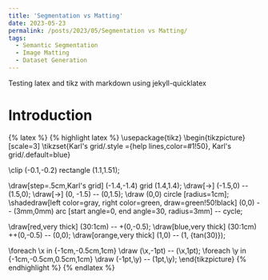 ```yaml
---
title: 'Segmentation vs Matting'
date: 2023-05-23
permalink: /posts/2023/05/Segmentation vs Matting/
tags:
  - Semantic Segmentation
  - Image Matting
  - Dataset Generation
---
```


Testing latex and tikz with markdown using jekyll-quicklatex

Introduction
======

{% latex %}
{% highlight latex %}
\usepackage{tikz}
\begin{tikzpicture}[scale=3]
  \tikzset{Karl's grid/.style ={help lines,color=#1!50},
    Karl's grid/.default=blue}

  \clip (-0.1,-0.2) rectangle (1.1,1.51);

  \draw[step=.5cm,Karl's grid] (-1.4,-1.4) grid (1.4,1.4);
  \draw[->] (-1.5,0) -- (1.5,0);
  \draw[->] (0, -1.5) -- (0,1.5);
  \draw (0,0) circle [radius=1cm];
  \shadedraw[left color=gray, right color=green, draw=green!50!black] (0,0) -- (3mm,0mm)
    arc [start angle=0, end angle=30, radius=3mm] -- cycle;

  \draw[red,very thick] (30:1cm) -- +(0,-0.5);
  \draw[blue,very thick] (30:1cm) ++(0,-0.5) -- (0,0);
  \draw[orange,very thick] (1,0) -- (1, {tan(30)});

  \foreach \x in {-1cm,-0.5cm,1cm}
  \draw (\x,-1pt) -- (\x,1pt);
  \foreach \y in {-1cm,-0.5cm,0.5cm,1cm}
  \draw (-1pt,\y) -- (1pt,\y);
\end{tikzpicture}
{% endhighlight %}
{% endlatex %}

